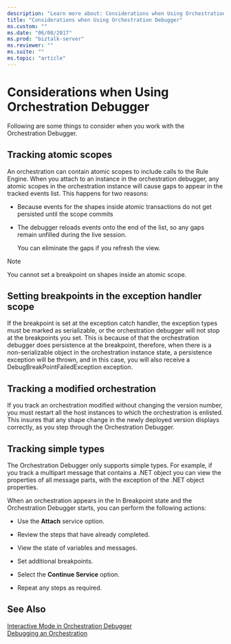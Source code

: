 ```yaml
---
description: "Learn more about: Considerations when Using Orchestration Debugger"
title: "Considerations when Using Orchestration Debugger"
ms.custom: ""
ms.date: "06/08/2017"
ms.prod: "biztalk-server"
ms.reviewer: ""
ms.suite: ""
ms.topic: "article"
---
```

# Considerations when Using Orchestration Debugger
Following are some things to consider when you work with the Orchestration Debugger.  
  
## Tracking atomic scopes  
 An orchestration can contain atomic scopes to include calls to the Rule Engine. When you attach to an instance in the orchestration debugger, any atomic scopes in the orchestration instance will cause gaps to appear in the tracked events list. This happens for two reasons:  
  
- Because events for the shapes inside atomic transactions do not get persisted until the scope commits  
  
- The debugger reloads events onto the end of the list, so any gaps remain unfilled during the live session.  
  
  You can eliminate the gaps if you refresh the view.  
  
> [!NOTE]
>  You cannot set a breakpoint on shapes inside an atomic scope.  
  
## Setting breakpoints in the exception handler scope  
 If the breakpoint is set at the exception catch handler, the exception types must be marked as serializable, or the orchestration debugger will not stop at the breakpoints you set. This is because of that the orchestration debugger does persistence at the breakpoint, therefore, when there is a non-serializable object in the orchestration instance state, a persistence exception will be thrown, and in this case, you will also receive a DebugBreakPointFailedException exception.  
  
## Tracking a modified orchestration  
 If you track an orchestration modified without changing the version number, you must restart all the host instances to which the orchestration is enlisted. This insures that any shape change in the newly deployed version displays correctly, as you step through the Orchestration Debugger.  
  
## Tracking simple types  
 The Orchestration Debugger only supports simple types. For example, if you track a multipart message that contains a .NET object you can view the properties of all message parts, with the exception of the .NET object properties.  
  
 When an orchestration appears in the In Breakpoint state and the Orchestration Debugger starts, you can perform the following actions:  
  
-   Use the **Attach** service option.  
  
-   Review the steps that have already completed.  
  
-   View the state of variables and messages.  
  
-   Set additional breakpoints.  
  
-   Select the **Continue Service** option.  
  
-   Repeat any steps as required.  
  
## See Also  
 [Interactive Mode in Orchestration Debugger](../core/interactive-mode-in-orchestration-debugger.md)   
 [Debugging an Orchestration](../core/debugging-an-orchestration.md)
